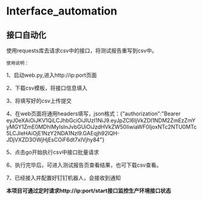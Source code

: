# **Interface_automation**
## **接口自动化**
使用requests库去请求csv中的接口，将测试报告重写到csv中。   
  
`使用说明：`     

1、启动web.py,进入http://ip:port页面   

2、下载csv模板，将接口信息填入   

3、将填写好的csv上传提交  

4、在web页面将通用headers填写，json格式：{"authorization":"Bearer eyJ0eXAiOiJKV1QiLCJhbGciOiJIUzI1NiJ9.eyJpZCI6IjVkZDI1NDM2ZmEzZmYyMGY1ZmE0MDhlMyIsInJvbGUiOiJzdHVkZW50IiwiaWF0IjoxNTc2NTU0MTc5LCJleHAiOjE1NzY2NDA1Nzl9.GAEqjh92lQH-JDjVXZD3OWjHjEsCOiF6dt7xIVjhy84"}    

5、点击go开始执行csv中接口批量请求    

6、执行完毕后，可进入测试报告页查看结果，也可下载csv查看。 

7、已经接入并配置好钉钉机器人，会接收到通知  

**本项目可通过定时请求http://ip:port/start接口监控生产环境接口状态**  